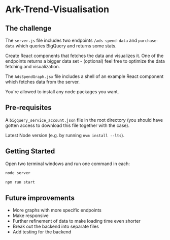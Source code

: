 # Ark-Trend-Visualisation

## The challenge

The `server.js` file includes two endpoints `/ads-spend-data` and `purchase-data` which queries BigQuery and returns some stats.

Create React components that fetches the data and visualizes it. One of the endpoints returns a bigger data set - (optional) feel free to optimize the data fetching and visualization.

The `AdsSpendGraph.jsx` file includes a shell of an example React component which fetches data from the server.

You're allowed to install any node packages you want.

## Pre-requisites

A `bigquery_service_account.json` file in the root directory (you should have gotten access to download this file together with the case).

Latest Node version (e.g. by running `nvm install --lts`).

## Getting Started

Open two terminal windows and run one command in each:

```bash
node server
```

```bash
npm run start
```

## Future improvements

* More graphs with more specific endpoints
* Make responsive
* Further refinement of data to make loading time even shorter
* Break out the backend into separate files
* Add testing for the backend

